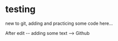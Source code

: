 # testing
new to git, adding and practicing some code here...

After edit -- adding some text -->  Github
